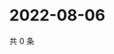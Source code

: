 # 2022-08-06

共 0 条

<!-- BEGIN WEIBO -->
<!-- 最后更新时间 Sat Aug 06 2022 18:16:59 GMT+0800 (China Standard Time) -->

<!-- END WEIBO -->

